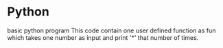 # Python
basic python program 
This code contain one user defined function as fun
which takes one number as input and print '*' that number of times.
